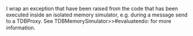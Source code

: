 I wrap an exception that have been raised from the code that has been executed inside an isolated memory simulator, e.g. during a message send to a TDBProxy. See TDBMemorySimulator>>#evaluate:on:do: for more information.
